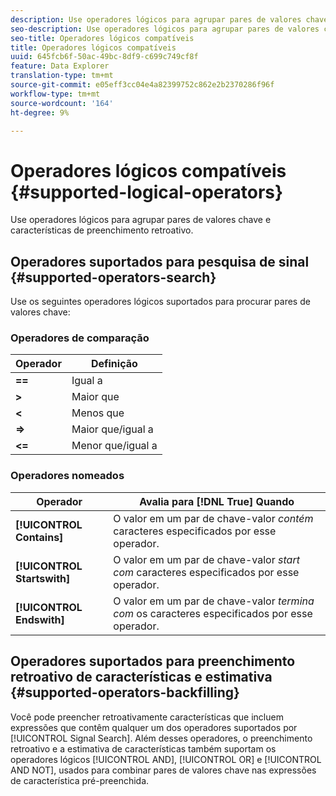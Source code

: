 ```yaml
---
description: Use operadores lógicos para agrupar pares de valores chave e características de preenchimento retroativo.
seo-description: Use operadores lógicos para agrupar pares de valores chave e características de preenchimento retroativo.
seo-title: Operadores lógicos compatíveis
title: Operadores lógicos compatíveis
uuid: 645fcb6f-50ac-49bc-8df9-c699c749cf8f
feature: Data Explorer
translation-type: tm+mt
source-git-commit: e05eff3cc04e4a82399752c862e2b2370286f96f
workflow-type: tm+mt
source-wordcount: '164'
ht-degree: 9%

---
```



# Operadores lógicos compatíveis {#supported-logical-operators}

Use operadores lógicos para agrupar pares de valores chave e características de preenchimento retroativo.

## Operadores suportados para pesquisa de sinal {#supported-operators-search}

Use os seguintes operadores lógicos suportados para procurar pares de valores chave:

### Operadores de comparação

| Operador | Definição |
|---|---|
| **==** | Igual a |
| **>** | Maior que |
| **&lt;** | Menos que |
| **=>** | Maior que/igual a |
| **&lt;=** | Menor que/igual a |

### Operadores nomeados

| Operador | Avalia para [!DNL True] Quando |
|---|---|
| **[!UICONTROL Contains]** | O valor em um par de chave-valor *contém* caracteres especificados por esse operador. |
| **[!UICONTROL Startswith]** | O valor em um par de chave-valor *start com* caracteres especificados por esse operador. |
| **[!UICONTROL Endswith]** | O valor em um par de chave-valor *termina com* os caracteres especificados por esse operador. |

## Operadores suportados para preenchimento retroativo de características e estimativa {#supported-operators-backfilling}

Você pode preencher retroativamente características que incluem expressões que contêm qualquer um dos operadores suportados por [!UICONTROL Signal Search]. Além desses operadores, o preenchimento retroativo e a estimativa de características também suportam os operadores lógicos [!UICONTROL AND], [!UICONTROL OR] e [!UICONTROL AND NOT], usados para combinar pares de valores chave nas expressões de característica pré-preenchida.